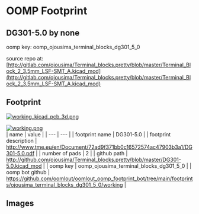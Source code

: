 # OOMP Footprint  
## DG301-5.0  by none  
  
oomp key: oomp_ojousima_terminal_blocks_dg301_5_0  
  
source repo at: [http://gitlab.com/ojousima/Terminal_blocks.pretty/blob/master/Terminal_Block_2_3.5mm_LSF-SMT_A.kicad_mod](http://gitlab.com/ojousima/Terminal_blocks.pretty/blob/master/Terminal_Block_2_3.5mm_LSF-SMT_A.kicad_mod)  
## Footprint  
  
[![working_kicad_pcb_3d.png](working_kicad_pcb_3d_600.png)](working_kicad_pcb_3d.png)  
  
[![working.png](working_600.png)](working.png)  
| name | value | 
| --- | --- | 
| footprint name | DG301-5.0 | 
| footprint description | http://www.tme.eu/en/Document/72ad9f371bb0c16572574ac47903b3a1/DG301-5.0.pdf | 
| number of pads | 2 | 
| github path | http://github.com/ojousima/Terminal_blocks.pretty/blob/master/DG301-5.0.kicad_mod | 
| oomp key | oomp_ojousima_terminal_blocks_dg301_5_0 | 
| oomp bot github | https://github.com/oomlout/oomlout_oomp_footprint_bot/tree/main/footprints/ojousima_terminal_blocks_dg301_5_0/working | 
## Images  

